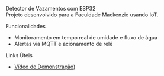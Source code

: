 Detector de Vazamentos com ESP32  
Projeto desenvolvido para a Faculdade Mackenzie usando IoT.  

Funcionalidades  
- Monitoramento em tempo real de umidade e fluxo de água  
- Alertas via MQTT e acionamento de relé  

Links Úteis  
- [Vídeo de Demonstração](https://youtu.be/MBHQsjjp3Tc?si=GLSnhF7o2RGtjAq6))  
